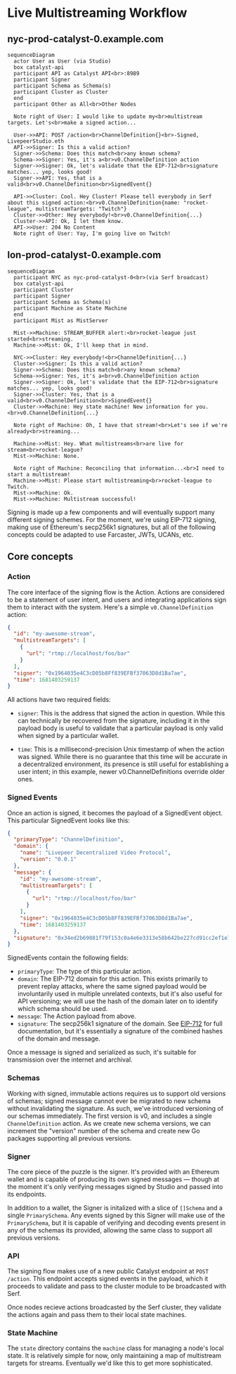 # Live Multistreaming Workflow

## nyc-prod-catalyst-0.example.com

```mermaid
sequenceDiagram
  actor User as User (via Studio)
  box catalyst-api
  participant API as Catalyst API<br>:8989
  participant Signer
  participant Schema as Schema(s)
  participant Cluster as Cluster
  end
  participant Other as All<br>Other Nodes

  Note right of User: I would like to update my<br>multistream targets. Let's<br>make a signed action...

  User->>API: POST /action<br>ChannelDefinition{}<br>-Signed, LivepeerStudio.eth
  API->>Signer: Is this a valid action?
  Signer->>Schema: Does this match<br>any known schema?
  Schema->>Signer: Yes, it's a<br>v0.ChannelDefinition action
  Signer->>Signer: Ok, let's validate that the EIP-712<br>signature matches... yep, looks good!
  Signer->>API: Yes, that is a valid<br>v0.ChannelDefinition<br>SignedEvent{}

  API->>Cluster: Cool. Hey Cluster! Please tell everybody in Serf about this signed action:<br>v0.ChannelDefinition{name: "rocket-league", multistreamTargets: "Twitch"}
  Cluster->>Other: Hey everybody!<br>v0.ChannelDefinition{...}
  Cluster->>API: Ok, I let them know.
  API->>User: 204 No Content
  Note right of User: Yay, I'm going live on Twitch!
```

## lon-prod-catalyst-0.example.com

```mermaid
sequenceDiagram
  participant NYC as nyc-prod-catalyst-0<br>(via Serf broadcast)
  box catalyst-api
  participant Cluster
  participant Signer
  participant Schema as Schema(s)
  participant Machine as State Machine
  end
  participant Mist as MistServer

  Mist->>Machine: STREAM_BUFFER alert:<br>rocket-league just started<br>streaming.
  Machine->>Mist: Ok, I'll keep that in mind.

  NYC->>Cluster: Hey everybody!<br>ChannelDefinition{...}
  Cluster->>Signer: Is this a valid action?
  Signer->>Schema: Does this match<br>any known schema?
  Schema->>Signer: Yes, it's a<br>v0.ChannelDefinition action
  Signer->>Signer: Ok, let's validate that the EIP-712<br>signature matches... yep, looks good!
  Signer->>Cluster: Yes, that is a valid<br>v0.ChannelDefinition<br>SignedEvent{}
  Cluster->>Machine: Hey state machine! New information for you.<br>v0.ChannelDefinition{...}

  Note right of Machine: Oh, I have that stream!<br>Let's see if we're already<br>streaming...

  Machine->>Mist: Hey. What multistreams<br>are live for stream<br>rocket-league?
  Mist->>Machine: None.

  Note right of Machine: Reconciling that information...<br>I need to start a multistream!
  Machine->>Mist: Please start multistreaming<br>rocket-league to Twitch.
  Mist->>Machine: Ok.
  Mist->>Machine: Multistream successful!

```

Signing is made up a few components and will eventually support many different
signing schemes. For the moment, we're using EIP-712 signing, making use of
Ethereum's secp256k1 signatures, but all of the following concepts could be
adapted to use Farcaster, JWTs, UCANs, etc.

## Core concepts

### Action

The core interface of the signing flow is the Action. Actions are considered to
be a statement of user intent, and users and integrating applications sign them
to interact with the system. Here's a simple `v0.ChannelDefinition` action:

```json
{
  "id": "my-awesome-stream",
  "multistreamTargets": [
    {
      "url": "rtmp://localhost/foo/bar"
    }
  ],
  "signer": "0x1964035e4C3cD05b8Ff839EFBf37063D8d1Ba7ae",
  "time": 1681403259137
}
```

All actions have two required fields:

- `signer`: This is the address that signed the action in question. While this
  can technically be recovered from the signature, including it in the payload
  body is useful to validate that a particular payload is only valid when signed
  by a particular wallet.

- `time`: This is a millisecond-precision Unix timestamp of when the action was
  signed. While there is no guarantee that this time will be accurate in a
  decentralized environment, its presence is still useful for establishing a
  user intent; in this example, newer v0.ChannelDefinitions override older ones.

### Signed Events

Once an action is signed, it becomes the payload of a SignedEvent object. This
particular SignedEvent looks like this:

```json
{
  "primaryType": "ChannelDefinition",
  "domain": {
    "name": "Livepeer Decentralized Video Protocol",
    "version": "0.0.1"
  },
  "message": {
    "id": "my-awesome-stream",
    "multistreamTargets": [
      {
        "url": "rtmp://localhost/foo/bar"
      }
    ],
    "signer": "0x1964035e4C3cD05b8Ff839EFBf37063D8d1Ba7ae",
    "time": 1681403259137
  },
  "signature": "0x34ed2b69881f79f153c0a4e6e3313e58b642be227cd91cc2ef1e7e8d04d3c89a272a3cea8da87b0b3b52c91b484d6f6d36ed9921bda89755ff60d1918d6268861c"
}
```

SignedEvents contain the following fields:

- `primaryType`: The type of this particular action.
- `domain`: The EIP-712 domain for this action. This exists primarily to prevent
  replay attacks, where the same signed payload would be involuntarily used in
  multiple unrelated contexts, but it's also useful for API versioning; we will
  use the hash of the domain later on to identify which schema should be used.
- `message`: The Action payload from above.
- `signature`: The secp256k1 signature of the domain. See
  [EIP-712](https://eips.ethereum.org/EIPS/eip-712) for full documentation, but
  it's essentially a signature of the combined hashes of the domain and message.

Once a message is signed and serialized as such, it's suitable for transmission
over the internet and archival.

### Schemas

Working with signed, immutable actions requires us to support old versions of
schemas; signed message cannot ever be migrated to new schema without
invalidating the signature. As such, we've introduced versioning of our schemas
immediately. The first version is v0, and includes a single `ChannelDefinition`
action. As we create new schema versions, we can increment the "version" number
of the schema and create new Go packages supporting all previous versions.

### Signer

The core piece of the puzzle is the signer. It's provided with an Ethereum
wallet and is capable of producing its own signed messages — though at the
moment it's only verifying messages signed by Studio and passed into its
endpoints.

In addition to a wallet, the Signer is initalized with a slice of `[]Schema` and
a single `PrimarySchema`. Any events signed by this Signer will make use of the
`PrimarySchema`, but it is capable of verifying and decoding events present in
any of the schemas its provided, allowing the same class to support all previous
versions.

### API

The signing flow makes use of a new public Catalyst endpoint at `POST /action`.
This endpoint accepts signed events in the payload, which it proceeds to
validate and pass to the cluster module to be broadcasted with Serf.

Once nodes recieve actions broadcasted by the Serf cluster, they validate the
actions again and pass them to their local state machines.

### State Machine

The `state` directory contains the `machine` class for managing a node's local
state. It is relatively simple for now, only maintaining a map of multistream
targets for streams. Eventually we'd like this to get more sophisticated.

